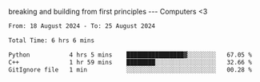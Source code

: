 breaking and building from first principles --- Computers <3

<!--START_SECTION:waka-->

```txt
From: 18 August 2024 - To: 25 August 2024

Total Time: 6 hrs 6 mins

Python           4 hrs 5 mins    ████████████████▓░░░░░░░░   67.05 %
C++              1 hr 59 mins    ████████░░░░░░░░░░░░░░░░░   32.66 %
GitIgnore file   1 min           ░░░░░░░░░░░░░░░░░░░░░░░░░   00.28 %
```

<!--END_SECTION:waka-->
